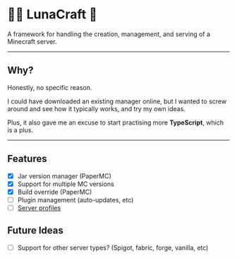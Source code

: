 # 🏳️‍⚧️ LunaCraft 🚀
A framework for handling the creation, management, and serving of a Minecraft server.

---

## Why?
Honestly, no specific reason.

I could have downloaded an existing manager online, but I wanted to screw around and see how it typically works, and try my own ideas.

Plus, it also gave me an excuse to start practising more **TypeScript**, which is a plus.

---

## Features
- [x] Jar version manager (PaperMC)
- [x] Support for multiple MC versions
- [x] Build override (PaperMC)
- [ ] Plugin management (auto-updates, etc)
- [ ] [Server profiles](/docs/serverprofiles.md)

## Future Ideas
- [ ] Support for other server types? (Spigot, fabric, forge, vanilla, etc)
